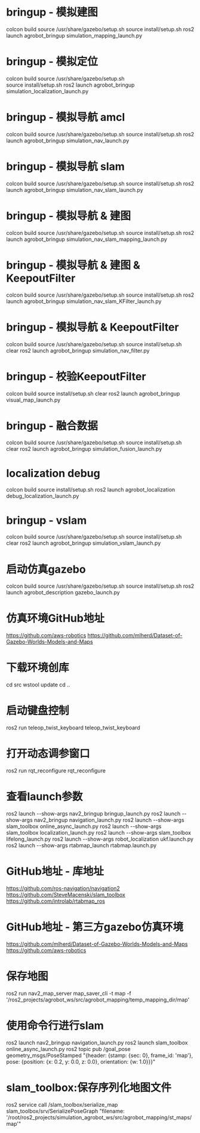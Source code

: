 
# bringup - 模拟建图
colcon build
source /usr/share/gazebo/setup.sh
source install/setup.sh
ros2 launch agrobot_bringup simulation_mapping_launch.py 

# bringup - 模拟定位
colcon build
source /usr/share/gazebo/setup.sh  
source install/setup.sh
ros2 launch agrobot_bringup simulation_localization_launch.py

# bringup - 模拟导航 amcl
colcon build
source /usr/share/gazebo/setup.sh
source install/setup.sh
ros2 launch agrobot_bringup simulation_nav_launch.py

# bringup - 模拟导航 slam
colcon build
source /usr/share/gazebo/setup.sh
source install/setup.sh
ros2 launch agrobot_bringup simulation_nav_slam_launch.py

# bringup - 模拟导航 & 建图
colcon build
source /usr/share/gazebo/setup.sh
source install/setup.sh
ros2 launch agrobot_bringup simulation_nav_slam_mapping_launch.py

# bringup - 模拟导航 & 建图 & KeepoutFilter
colcon build
source /usr/share/gazebo/setup.sh
source install/setup.sh
ros2 launch agrobot_bringup simulation_nav_slam_KFilter_launch.py

# bringup - 模拟导航 & KeepoutFilter 
colcon build
source /usr/share/gazebo/setup.sh
source install/setup.sh
clear
ros2 launch agrobot_bringup simulation_nav_filter.py

# bringup - 校验KeepoutFilter 
colcon build
source install/setup.sh
clear
ros2 launch agrobot_bringup visual_map_launch.py

# bringup - 融合数据
colcon build
source /usr/share/gazebo/setup.sh
source install/setup.sh
clear
ros2 launch agrobot_bringup simulation_fusion_launch.py

# localization debug
colcon build
source install/setup.sh
ros2 launch agrobot_localization debug_localization_launch.py 

# bringup - vslam
colcon build
source /usr/share/gazebo/setup.sh
source install/setup.sh
clear
ros2 launch agrobot_bringup simulation_vslam_launch.py

# 启动仿真gazebo
colcon build
source /usr/share/gazebo/setup.sh
source install/setup.sh
ros2 launch agrobot_description gazebo_launch.py

# 仿真环境GitHub地址
https://github.com/aws-robotics
https://github.com/mlherd/Dataset-of-Gazebo-Worlds-Models-and-Maps

# 下载环境创库
cd src
wstool update
cd ..

# 启动键盘控制
ros2 run teleop_twist_keyboard teleop_twist_keyboard

# 打开动态调参窗口
ros2 run rqt_reconfigure rqt_reconfigure

# 查看launch参数
ros2 launch --show-args nav2_bringup bringup_launch.py
ros2 launch --show-args nav2_bringup navigation_launch.py
ros2 launch --show-args slam_toolbox online_async_launch.py
ros2 launch --show-args slam_toolbox localization_launch.py
ros2 launch --show-args slam_toolbox lifelong_launch.py
ros2 launch --show-args robot_localization ukf.launch.py
ros2 launch --show-args rtabmap_launch rtabmap.launch.py


# GitHub地址 - 库地址
https://github.com/ros-navigation/navigation2
https://github.com/SteveMacenski/slam_toolbox
https://github.com/introlab/rtabmap_ros

# GitHub地址 - 第三方gazebo仿真环境
https://github.com/mlherd/Dataset-of-Gazebo-Worlds-Models-and-Maps
https://github.com/aws-robotics


# 保存地图
ros2 run nav2_map_server map_saver_cli -t map -f '/ros2_projects/agrobot_ws/src/agrobot_mapping/temp_mapping_dir/map'


# 使用命令行进行slam
ros2 launch nav2_bringup navigation_launch.py
ros2 launch slam_toolbox online_async_launch.py
ros2 topic pub /goal_pose geometry_msgs/PoseStamped "{header: {stamp: {sec: 0}, frame_id: 'map'}, pose: {position: {x: 0.2, y: 0.0, z: 0.0}, orientation: {w: 1.0}}}"


# slam_toolbox:保存序列化地图文件
ros2 service call /slam_toolbox/serialize_map slam_toolbox/srv/SerializePoseGraph "filename: '/root/ros2_projects/simulation_agrobot_ws/src/agrobot_mapping/st_maps/map'"

